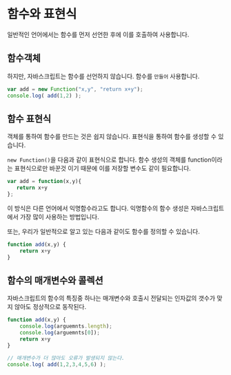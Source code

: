 # 함수와 표현식



일반적인 언어에서는 함수를 먼저 선언한 후에 이를 호출하여 사용합니다.



## 함수객체

하지만, 자바스크립트는 함수를 선언하지 않습니다. 함수를 `만들어` 사용합니다.

```js
var add = new Function("x,y", "return x+y");
console.log( add(1,2) );
```



## 함수 표현식

객체를 통하여 함수를 만드는 것은 쉽지 않습니다. 표현식을 통하여 함수를 생성할 수 있습니다.



`new Function()`을 다음과 같이 표현식으로 합니다.  함수 생성의 객체를 function이라는 표현식으로만 바꾼것 이기 때문에 이를 저장할 변수도 같이 필요합니다.

```js
var add = function(x,y){
   return x+y 
};
```

이 방식은 다른 언어에서 익명함수라고도 합니다.  익명함수의 함수 생성은 자바스크립트에서 가장 많이 사용하는 방법입니다.



또는, 우리가 일반적으로 알고 있는 다음과 같이도 함수를 정의할 수 있습니다.

```js
function add(x,y) {
    return x+y 
}
```



## 함수의 매개변수와 콜렉션

자바스크립트의 함수의 특징중 하나는 매개변수와 호출시 전달되는 인자값의 갯수가 맞지 않아도 정상적으로 동작된다.



```js
function add(x,y) {
    console.log(arguemnts.length);
    console.log(arguemnts[0]);
    return x+y 
}

// 매개변수가 더 많아도 오류가 발생되지 않는다.
console.log( add(1,2,3,4,5,6) );
```



